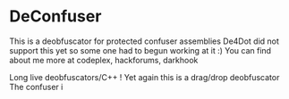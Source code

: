 DeConfuser
==========

This is a deobfuscator for protected confuser assemblies
De4Dot did not support this yet so some one had to begun working at it :)
You can find about me more at codeplex, hackforums, darkhook

Long live deobfuscators/C++ !
Yet again this is a drag/drop deobfuscator
The confuser i

